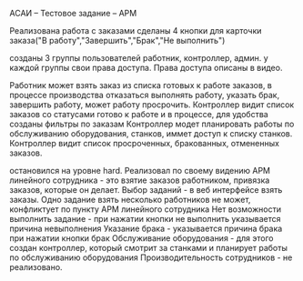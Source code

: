 АСАИ – Тестовое задание – АРМ

Реализована работа с заказами сделаны 4 кнопки для карточки заказа("В работу","Завершить","Брак","Не выполнить")

созданы 3 группы пользователей работник, контроллер, админ. у каждой группы свои права доступа. Права доступа описаны в видео.

Работник может взять заказ из списка готовых к работе заказов, в процессе производства отказаться выполнять работу, указать брак, завершить работу, может работу просрочить.
Контроллер видит список заказов со статусами готово к работе и в процессе, для удобства созданы фильтры по заказам
Контроллер модет планировать работы по обслуживанию оборудования, станков, иммет доступ к списку станков.
Контроллер видит список просроченных, бракованных, отмененных заказов.

остановился на уровне hard. Реализовал по своему видению 
АРМ линейного сотрудника - это взятие заказов работником, привязка заказов, которые он делает.
Выбор заданий - в веб интерфейсе взять заказы. Одно задание взять несколько работников не может, конфликтует по пункту АРМ линейного сотрудника
Нет возможности выполнить задание - при нажатии кнопки не выполнить указывается причина невыполнения
Указание брака - указывается причина брака при нажатии кнопки брак
Обслуживание оборудования - для этого создан контроллер, который смотрит за станками и планирует работы по обслуживанию оборудования
Производительность сотрудников - не реализовано.


